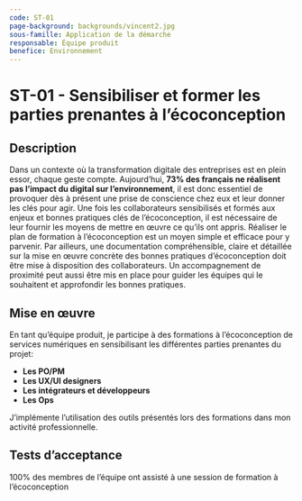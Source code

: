 ```yaml
---
code: ST-01
page-background: backgrounds/vincent2.jpg
sous-famille: Application de la démarche
responsable: Équipe produit
benefice: Environnement
---
```

# ST-01 - Sensibiliser et former les parties prenantes à l’écoconception

## Description

Dans un contexte où la transformation digitale des entreprises est en plein essor, chaque geste compte.
Aujourd’hui, **73% des français ne réalisent pas l’impact du digital sur l’environnement**, il est donc essentiel de provoquer dès à présent une prise de conscience chez eux et leur donner les clés pour agir.
Une fois les collaborateurs sensibilisés et formés aux enjeux et bonnes pratiques clés de l’écoconception, il est nécessaire de leur fournir les moyens de mettre en œuvre ce qu’ils ont appris. Réaliser le plan de formation à l’écoconception est un moyen simple et efficace pour y parvenir.
Par ailleurs, une documentation compréhensible, claire et détaillée sur la mise en œuvre concrète des bonnes pratiques d’écoconception doit être mise à disposition des collaborateurs.
Un accompagnement de proximité peut aussi être mis en place pour guider les équipes qui le souhaitent et approfondir les bonnes pratiques.

## Mise en œuvre

En tant qu’équipe produit, je participe à des formations à l’écoconception de services numériques en sensibilisant les différentes parties prenantes du projet:

- **Les PO/PM**
- **Les UX/UI designers**
- **Les intégrateurs et développeurs**
- **Les Ops**

J’implémente l’utilisation des outils présentés lors des formations dans mon activité professionnelle.

## Tests d’acceptance

100% des membres de l’équipe ont assisté à une session de formation à l’écoconception

